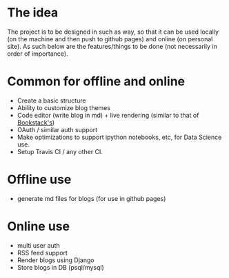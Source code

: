 # The idea
The project is to be designed in such as way, so that it can be used locally (on the machine and then push to github pages) and online (on personal site). As such below are the features/things to be done (not necessarily in order of importance).
 

# Common for offline and online
* Create a basic structure
* Ability to customize blog themes
* Code editor (write blog in md) + live rendering (similar to that of [Bookstack's](https://user-images.githubusercontent.com/21090563/45772099-b6a12680-bbfb-11e8-81ed-7c3c16e69a4c.png))
* OAuth / similar auth support
* Make optimizations to support ipython notebooks, etc, for Data Science use.
* Setup Travis CI / any other CI.

# Offline use 
* generate md files for blogs (for use in github pages)

# Online use
* multi user auth
* RSS feed support
* Render blogs using Django
* Store blogs in DB (psql/mysql)

